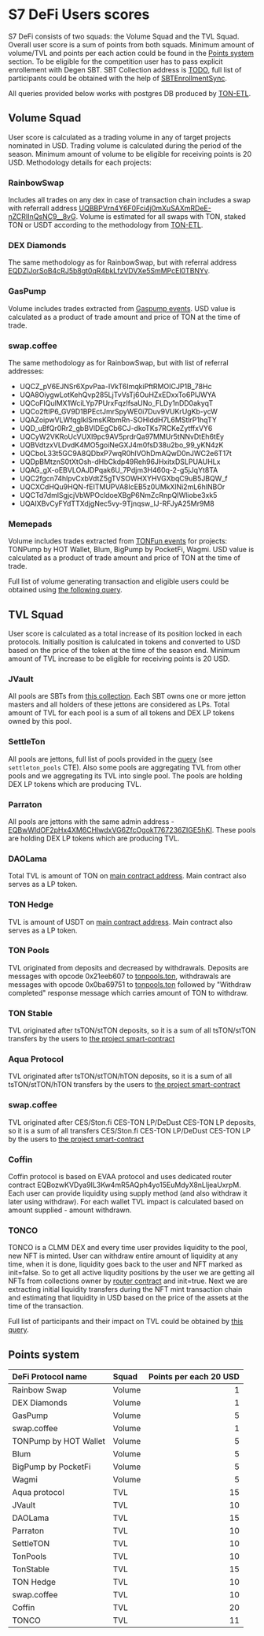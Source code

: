 # S7 DeFi Users scores

S7 DeFi consists of two squads: the Volume Squad and the TVL Squad. Overall user score is a sum of points from both squads.
Minimum amount of volume/TVL and points per each action could be found in the [Points system](#points-system) section.
To be eligible for the competition user has to pass explicit enrollement with Degen SBT. SBT Collection address is [TODO](TODO),
full list of participants could be obtained with the help of [SBTEnrollmentSync](../backends/sbt_enrollment.py).

All queries provided below works with postgres DB produced by [TON-ETL](https://github.com/re-doubt/ton-etl).


## Volume Squad

User score is calculated as a trading volume in any of target projects nominated in USD. Trading volume is calculated
during the period of the season. Minimum amount of volume to be eligible for receiving points is 20 USD.
Methodology details for each projects:

### RainbowSwap

Includes all trades on any dex in case of transaction chain includes a swap with referrall address [UQBBPVrn4Y6F0Fci4j0mXuSAXmRDeE-nZCRIInQsNC9__8vG](https://tonviewer.com/EQBBPVrn4Y6F0Fci4j0mXuSAXmRDeE-nZCRIInQsNC9__5YD).
Volume is estimated for all swaps with TON, staked TON or USDT according to the methodology from [TON-ETL](https://github.com/re-doubt/ton-etl/blob/main/parser/parsers/message/swap_volume.py).

### DEX Diamonds

The same methodology as for RainbowSwap, but with referral address [EQDZlJorSoB4cRJ5b8gt0qR4bkLfzVDVXe5SmMPcEl0TBNYv](https://tonviewer.com/EQDZlJorSoB4cRJ5b8gt0qR4bkLfzVDVXe5SmMPcEl0TBNYv).

### GasPump

Volume includes trades extracted from [Gaspump events](https://github.com/re-doubt/ton-etl/blob/main/parser/parsers/message/gaspump.py). USD value is calculated as a product of trade amount and price of TON at the time of trade.

### swap.coffee

The same methodology as for RainbowSwap, but with list of referral addresses:
* UQCZ_pV6EJNSr6XpvPaa-IVkT6ImqkiPftRMOICJP1B_78Hc
* UQA8OiygwLotKehQvp285LjTvVsTj6OuHZxEDxxTo6PlJWYA
* UQCoFIQulMX1WciLYp7PUrxFqzIfsaUNo_FLDy1nDD0akyqT
* UQCo2ftIP6_GV9D1BPEctJmrSpyWE0i7Duv9VUKrUgKb-ycW
* UQAZoipwVLWfqgIklSmsKRbmRn-SOHlddH7L6MStlrP1hqTY
* UQD_uBfQr0Rr2_gbBVlDEgCb6CJ-dkoTKs7RCKeZytffxVY6
* UQCyW2VKRoUcVUXl9pc9AV5prdrQa97MMUr5tNNvDtEh6tEy
* UQBVdtzxVLDvdK4MO5goiNeGXJ4m0fsD38u2bo_99_yKN4zK
* UQCboL33t5GC9A8QDbxP7wqR0hIVOhDmAQwD0nJWC2e6T17t
* UQDpBMtznS0tXtOsh-dHbCkdp49Reh96JHxitxDSLPUAUHLx
* UQAG_gX-oEBVLOAJDPqak6U_7Pdjm3H460q-2-g5jJqYt8TA
* UQC2fgcn74hlpvCxbVdtZ5gTVSOWHXYHVGXbqC9uB5JBQW_f
* UQCXCdHQu9HQN-fEITMUPVA8IcEB5z0UMkXlNi2mL6hlNBOr
* UQCTd7dmlSgjcjVbWPOcldoeXBgP6NmZcRnpQIWliobe3xk5
* UQAIXBvCyFYdTTXdjgNec5vy-9Tjnqsw_lJ-RFJyA25Mr9M8

### Memepads

Volume includes trades extracted from [TONFun events](https://github.com/re-doubt/ton-etl/blob/main/parser/parsers/message/tonfun.py) for projects: TONPump by HOT Wallet, Blum, BigPump by PocketFi, Wagmi. USD value is calculated as a product of trade amount and price of TON at the time of trade.


Full list of volume generating transaction and eligible users could be obtained using [the following query](sql/s7_defi_volume.sql).


## TVL Squad

User score is calculated as a total increase of its position locked in each protocols. Initially position
is calulcated in tokens and converted to USD based on the price of the token at the time of the season end.
Minimum amount of TVL increase to be eligible for receiving points is 20 USD.

### JVault

All pools are SBTs from [this collection](https://tonviewer.com/EQAYS3AO2NaFr5-wl1CU8QMiCxrP0OEXYn82iqnuST9FKo9I). 
Each SBT owns one or more jetton masters and all holders of these jettons are 
considered as LPs. Total amount of TVL for each pool is a sum of all tokens and DEX LP tokens owned by this pool.

### SettleTon

All pools are jettons, full list of pools provided in the [query](sql/s7_defi_tvl.sql) (see `settleton_pools` CTE).
Also some pools are aggregating TVL from other pools and we aggregating its TVL into single pool.
The pools are holding DEX LP tokens which are producing TVL. 

### Parraton

All pools are jettons with the same admin address - [EQBwWldOF2pHx4XM6CHlwdxVG6ZfcOgokT767236ZIGE5hKI](https://tonviewer.com/EQBwWldOF2pHx4XM6CHlwdxVG6ZfcOgokT767236ZIGE5hKI). These
pools are holding DEX LP tokens which are producing TVL. 

###  DAOLama

Total TVL is amount of TON on [main contract address](https://tonviewer.com/EQCkeTvOSTBwBtP06X2BX7THj_dlX67PhgYRGuKfjWtB9FVb).
Main contract also serves as a LP token.

### TON Hedge

TVL is amount of USDT on [main contract address](https://tonviewer.com/EQBXZo11H4wUq3azWDphoUhlV710a-7rvUsqZUGLP9tUcf37).
Main contract also serves as a LP token.

### TON Pools

TVL originated from deposits and decreased by withdrawals. Deposits are messages with opcode 0x21eeb607 to [tonpools.ton](https://tonviewer.com/EQA7y9QkiP4xtX_BhOpY4xgVlLM7LPcYUA4QhBHhFZeL4fTa), withdrawals are messages with opcode 0x0ba69751 to [tonpools.ton](https://tonviewer.com/EQA7y9QkiP4xtX_BhOpY4xgVlLM7LPcYUA4QhBHhFZeL4fTa) followed by "Withdraw completed" response message which carries amount of TON to withdraw.

### TON Stable

TVL originated after tsTON/stTON deposits, so it is a sum of all tsTON/stTON transfers by the users to 
[the project smart-contract](https://tonviewer.com/EQC2Bt4vwcSgCwABlOfgl75GbGuC0GpRU2GsZKqqMHu-T0gk)

### Aqua Protocol

TVL originated after tsTON/stTON/hTON deposits, so it is a sum of all tsTON/stTON/hTON transfers by the users to 
[the project smart-contract](https://tonviewer.com/EQAWDyxARSl3ol2G1RMLMwepr3v6Ter5ls3jiAlheKshgg0K)

### swap.coffee

TVL originated after CES/Ston.fi CES-TON LP/DeDust CES-TON LP deposits, so it is a sum of all transfers CES/Ston.fi CES-TON LP/DeDust CES-TON LP by the users to 
[the project smart-contract](https://tonviewer.com/EQAp-QUzk31pYQWIO5gelCfRrkEe71sI6rg_SvicSV0n31rf)

### Coffin

Coffin protocol is based on EVAA protocol and uses dedicated router contract EQBozwKVDya9IL3Kw4mR5AQph4yo15EuMdyX8nLljeaUxrpM. Each user can provide liquidity using supply method (and also withdraw it later using withdraw). For each wallet TVL impact is calculated based on amount supplied - amount withdrawn.

### TONCO

TONCO is a CLMM DEX and every time user provides liquidity to the pool, new NFT is minted. 
User can withdraw entire amount of liquidity at any time, when it is done, liquidity goes back to the user
and NFT marked as init=false. So to get all active liqudity positions by the user we are getting all NFTs
from collections owner by [router contract](https://tonviewer.com/EQC_-t0nCnOFMdp7E7qPxAOCbCWGFz-e3pwxb6tTvFmshjt5)
and init=true. Next we are extracting initial liquidity transfers during the NFT mint transaction chain
and estimating that liquidity in USD based on the price of the assets at the time of the transaction.


Full list of participants and their impact on TVL could be obtained by [this query](sql/s7_defi_tvl.sql).


## Points system

|DeFi Protocol name | Squad | Points per each 20 USD|
|:-|:-|-:|
|Rainbow Swap|Volume|1|
|DEX Diamonds|Volume|1|
|GasPump|Volume|5|
|swap.coffee|Volume|1|
|TONPump by HOT Wallet|Volume|5|
|Blum|Volume|5|
|BigPump by PocketFi|Volume|5|
|Wagmi|Volume|5|
|Aqua protocol|TVL|15|
|JVault|TVL|10|
|DAOLama|TVL|15|
|Parraton|TVL|10|
|SettleTON|TVL|10|
|TonPools|TVL|10|
|TonStable|TVL|15|
|TON Hedge|TVL|10|
|swap.coffee|TVL|10|
|Coffin|TVL|20|
|TONCO|TVL|11|